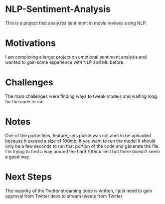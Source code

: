 # NLP-Sentiment-Analysis

This is a project that analyzes sentiment in movie reviwes using NLP. 

# Motivations

I am completing a larger project on emotional sentiment analysis and wanted to gain some experience with NLP and ML before.

# Challenges

The main challenges were finding ways to tweak models and waiting long for the code to run

# Notes

One of the pickle files, feature_sets.pickle was not abel to be uploaded because it exceed a size of 100mb. If you want to run the model it should only be a few seconds to run that portion of the code and generate the file.
I'm trying to find a way around the hard 100mb limit but there doesn't seem a good way.

# Next Steps

The majority of the Twitter streaming code is written, I just need to gain approval from Twitter devs to stream tweets from Twitter.
